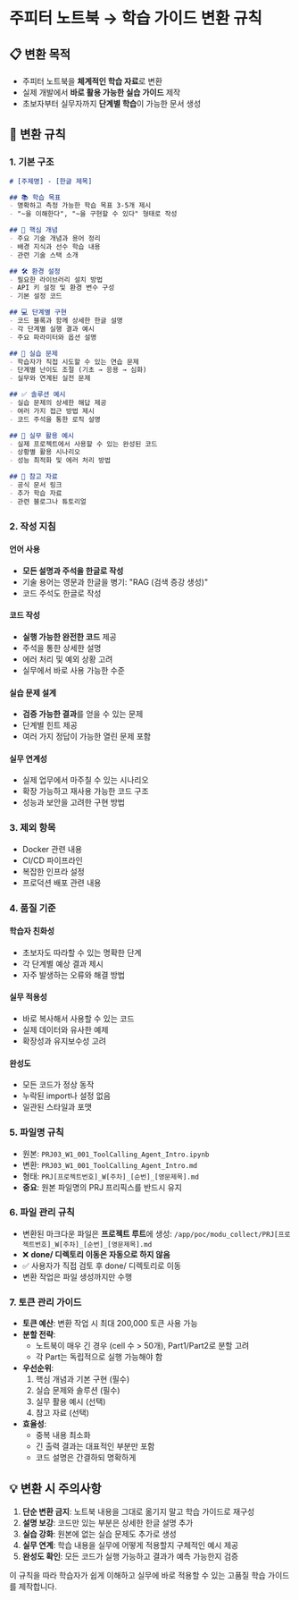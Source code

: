 # 주피터 노트북 → 학습 가이드 변환 규칙

## 📋 변환 목적
- 주피터 노트북을 **체계적인 학습 자료**로 변환
- 실제 개발에서 **바로 활용 가능한 실습 가이드** 제작
- 초보자부터 실무자까지 **단계별 학습**이 가능한 문서 생성

## 📝 변환 규칙

### 1. 기본 구조
```markdown
# [주제명] - [한글 제목]

## 📚 학습 목표
- 명확하고 측정 가능한 학습 목표 3-5개 제시
- "~을 이해한다", "~을 구현할 수 있다" 형태로 작성

## 🔑 핵심 개념
- 주요 기술 개념과 용어 정리
- 배경 지식과 선수 학습 내용
- 관련 기술 스택 소개

## 🛠 환경 설정
- 필요한 라이브러리 설치 방법
- API 키 설정 및 환경 변수 구성
- 기본 설정 코드

## 💻 단계별 구현
- 코드 블록과 함께 상세한 한글 설명
- 각 단계별 실행 결과 예시
- 주요 파라미터와 옵션 설명

## 🎯 실습 문제
- 학습자가 직접 시도할 수 있는 연습 문제
- 단계별 난이도 조절 (기초 → 응용 → 심화)
- 실무와 연계된 실전 문제

## ✅ 솔루션 예시
- 실습 문제의 상세한 해답 제공
- 여러 가지 접근 방법 제시
- 코드 주석을 통한 로직 설명

## 🚀 실무 활용 예시
- 실제 프로젝트에서 사용할 수 있는 완성된 코드
- 상황별 활용 시나리오
- 성능 최적화 및 에러 처리 방법

## 📖 참고 자료
- 공식 문서 링크
- 추가 학습 자료
- 관련 블로그나 튜토리얼
```

### 2. 작성 지침

#### 언어 사용
- **모든 설명과 주석을 한글로 작성**
- 기술 용어는 영문과 한글을 병기: "RAG (검색 증강 생성)"
- 코드 주석도 한글로 작성

#### 코드 작성
- **실행 가능한 완전한 코드** 제공
- 주석을 통한 상세한 설명
- 에러 처리 및 예외 상황 고려
- 실무에서 바로 사용 가능한 수준

#### 실습 문제 설계
- **검증 가능한 결과**를 얻을 수 있는 문제
- 단계별 힌트 제공
- 여러 가지 정답이 가능한 열린 문제 포함

#### 실무 연계성
- 실제 업무에서 마주칠 수 있는 시나리오
- 확장 가능하고 재사용 가능한 코드 구조
- 성능과 보안을 고려한 구현 방법

### 3. 제외 항목
- Docker 관련 내용
- CI/CD 파이프라인
- 복잡한 인프라 설정
- 프로덕션 배포 관련 내용

### 4. 품질 기준

#### 학습자 친화성
- 초보자도 따라할 수 있는 명확한 단계
- 각 단계별 예상 결과 제시
- 자주 발생하는 오류와 해결 방법

#### 실무 적용성
- 바로 복사해서 사용할 수 있는 코드
- 실제 데이터와 유사한 예제
- 확장성과 유지보수성 고려

#### 완성도
- 모든 코드가 정상 동작
- 누락된 import나 설정 없음
- 일관된 스타일과 포맷

### 5. 파일명 규칙
- 원본: `PRJ03_W1_001_ToolCalling_Agent_Intro.ipynb`
- 변환: `PRJ03_W1_001_ToolCalling_Agent_Intro.md`
- 형태: `PRJ[프로젝트번호]_W[주차]_[순번]_[영문제목].md`
- **중요**: 원본 파일명의 PRJ 프리픽스를 반드시 유지

### 6. 파일 관리 규칙
- 변환된 마크다운 파일은 **프로젝트 루트**에 생성: `/app/poc/modu_collect/PRJ[프로젝트번호]_W[주차]_[순번]_[영문제목].md`
- ❌ **done/ 디렉토리 이동은 자동으로 하지 않음**
- ✅ 사용자가 직접 검토 후 done/ 디렉토리로 이동
- 변환 작업은 파일 생성까지만 수행

### 7. 토큰 관리 가이드
- **토큰 예산**: 변환 작업 시 최대 200,000 토큰 사용 가능
- **분할 전략**:
  - 노트북이 매우 긴 경우 (cell 수 > 50개), Part1/Part2로 분할 고려
  - 각 Part는 독립적으로 실행 가능해야 함
- **우선순위**:
  1. 핵심 개념과 기본 구현 (필수)
  2. 실습 문제와 솔루션 (필수)
  3. 실무 활용 예시 (선택)
  4. 참고 자료 (선택)
- **효율성**:
  - 중복 내용 최소화
  - 긴 출력 결과는 대표적인 부분만 포함
  - 코드 설명은 간결하되 명확하게

## 💡 변환 시 주의사항

1. **단순 변환 금지**: 노트북 내용을 그대로 옮기지 말고 학습 가이드로 재구성
2. **설명 보강**: 코드만 있는 부분은 상세한 한글 설명 추가
3. **실습 강화**: 원본에 없는 실습 문제도 추가로 생성
4. **실무 연계**: 학습 내용을 실무에 어떻게 적용할지 구체적인 예시 제공
5. **완성도 확인**: 모든 코드가 실행 가능하고 결과가 예측 가능한지 검증

이 규칙을 따라 학습자가 쉽게 이해하고 실무에 바로 적용할 수 있는 고품질 학습 가이드를 제작합니다.